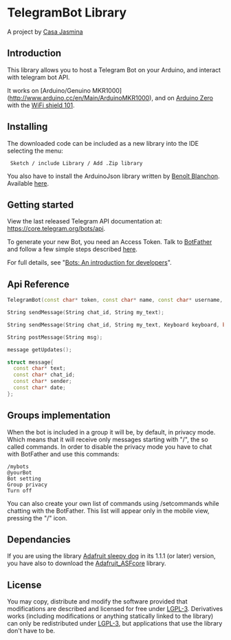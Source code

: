 # TelegramBot Library


A project by [Casa Jasmina](http://casajasmina.arduino.cc/)

## Introduction

This library allows you to host a Telegram Bot on your Arduino, and interact with telegram bot API.

It works on [Arduino/Genuino MKR1000] (http://www.arduino.cc/en/Main/ArduinoMKR1000), and on [Arduino Zero](https://www.arduino.cc/en/Main/ArduinoBoardZero) with the [WiFi shield 101](https://www.arduino.cc/en/Main/ArduinoWiFiShield101).

## Installing

The downloaded code can be included as a new library into the IDE selecting the menu:

     Sketch / include Library / Add .Zip library

You also have to install the ArduinoJson library written by [Benoît Blanchon](https://github.com/bblanchon).
Available [here](https://github.com/bblanchon/ArduinoJson).


## Getting started

View the last released Telegram API documentation at: https://core.telegram.org/bots/api.

To generate your new Bot, you need an Access Token. Talk to [BotFather](https://telegram.me/botfather) and follow a few simple steps described [here](https://core.telegram.org/bots#botfather).

For full details, see "[Bots: An introduction for developers](https://core.telegram.org/bots)".

## Api Reference
```c++
TelegramBot(const char* token, const char* name, const char* username, Client &client);
```
```c++
String sendMessage(String chat_id, String my_text);
```
```c++
String sendMessage(String chat_id, String my_text, Keyboard keyboard, bool one_time_keyboard = true, bool resize_keyboard = true);
```
```c++
String postMessage(String msg);
```
```c++
message getUpdates();
```

```c++
struct message{
  const char* text;
  const char* chat_id;
  const char* sender;
  const char* date;
};
```
## Groups implementation

When the bot is included in a group it will be, by default, in privacy mode. Which means that it will receive only messages starting with "/", the so called commands.
In order to disable the privacy mode you have to chat with BotFather and use this commands:

```
/mybots
@yourBot
Bot setting
Group privacy
Turn off
```
You can also create your own list of commands using /setcommands while chatting with the BotFather. This list will appear only in the mobile view, pressing the "/" icon.

## Dependancies

If you are using the library [Adafruit sleepy dog](https://github.com/adafruit/Adafruit_SleepyDog) in its 1.1.1 (or later) version, you have also to download the [Adafruit_ASFcore](https://github.com/adafruit/Adafruit_ASFcore) library.

## License

You may copy, distribute and modify the software provided that modifications are described and licensed for free under [LGPL-3](http://www.gnu.org/licenses/lgpl-3.0.html). Derivatives works (including modifications or anything statically linked to the library) can only be redistributed under [LGPL-3](http://www.gnu.org/licenses/lgpl-3.0.html), but applications that use the library don't have to be.
